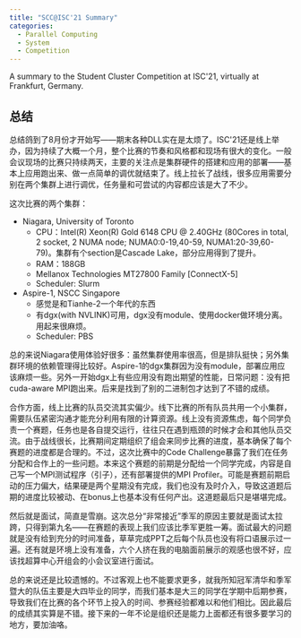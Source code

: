 ```yaml
---
title: "SCC@ISC'21 Summary"
categories:
  - Parallel Computing
  - System
  - Competition
---
```


A summary to the Student Cluster Competition at ISC'21, virtually at Frankfurt, Germany.

## 总结

总结鸽到了8月份才开始写——期末各种DLL实在是太烦了。ISC'21还是线上举办，因为持续了大概一个月，整个比赛的节奏和风格都和现场有很大的变化。一般会议现场的比赛只持续两天，主要的关注点是集群硬件的搭建和应用的部署——基本上应用跑出来、做一点简单的调优就结束了。线上拉长了战线，很多应用需要分别在两个集群上进行调优，任务量和可尝试的内容都应该是大了不少。

这次比赛的两个集群：

* Niagara, University of Toronto
  * CPU：Intel(R) Xeon(R) Gold 6148 CPU @ 2.40GHz (80Cores in total, 2 socket, 2 NUMA node; NUMA0:0-19,40-59, NUMA1:20-39,60-79)。集群有个section是Cascade Lake，部分应用得到了提升。
  * RAM：188GB
  * Mellanox Technologies MT27800 Family [ConnectX-5]
  * Scheduler: Slurm
* Aspire-1, NSCC Singapore
  * 感觉是和Tianhe-2一个年代的东西
  * 有dgx(with NVLINK)可用，dgx没有module、使用docker做环境分离。用起来很麻烦。
  * Scheduler: PBS

总的来说Niagara使用体验好很多：虽然集群使用率很高，但是排队挺快；另外集群环境的依赖管理得比较好。Aspire-1的dgx集群因为没有module，部署应用应该麻烦一些。另外一开始dgx上有些应用没有跑出期望的性能，日常问题：没有把cuda-aware MPI跑出来。后来是找到了别的二进制包才达到了不错的成绩。

合作方面，线上比赛的队员交流其实偏少。线下比赛的所有队员共用一个小集群，需要队伍紧密沟通才能充分利用有限的计算资源。线上没有资源焦虑，每个同学负责一个赛题，任务也是各自提交运行，往往只在遇到瓶颈的时候才会和其他队员交流。由于战线很长，比赛期间定期组织了组会来同步比赛的进度，基本确保了每个赛题的进度都是合理的。不过，这次比赛中的Code Challenge暴露了我们在任务分配和合作上的一些问题。本来这个赛题的前期是分配给一个同学完成，内容是自己写一个MPI测试程序（引子），还有部署提供的MPI Profiler。可能是赛题前期启动的压力偏大，结果硬是两个星期没有完成，我们也没有及时介入，导致这道题后期的进度比较被动、在bonus上也基本没有任何产出。这道题最后只是堪堪完成。

然后就是面试，简直是雪崩。这次总分“非常接近”季军的原因主要就是面试太拉跨，只得到第九名——在赛题的表现上我们应该比季军更胜一筹。面试最大的问题就是没有给到充分的时间准备，草草完成PPT之后每个队员也没有将口语展示过一遍。还有就是环境上没有准备，六个人挤在我的电脑面前展示的观感也很不好，应该找超算中心开组会的小会议室进行面试。

总的来说还是比较遗憾的。不过客观上也不能要求更多，就我所知冠军清华和季军暨大的队伍主要是大四毕业的同学，而我们基本是大三的同学在学期中后期参赛，导致我们在比赛的各个环节上投入的时间、参赛经验都难以和他们相比。因此最后的成绩其实算是不错。接下来的一年不论是组织还是能力上面都还有很多要学习的地方，要加油咯。